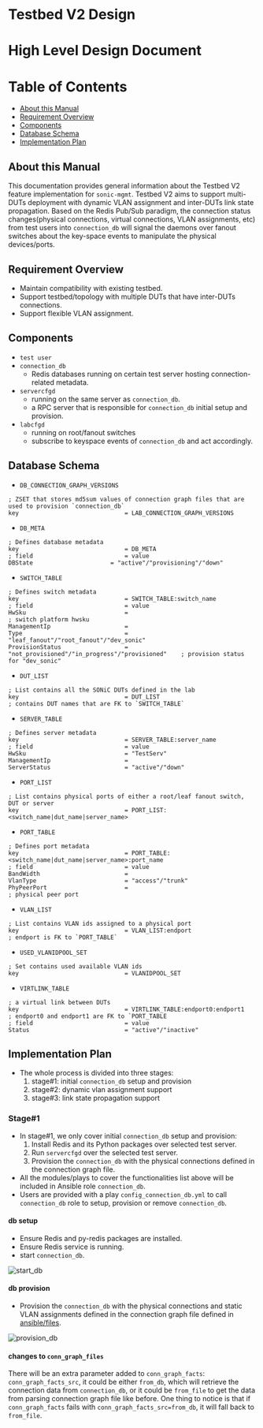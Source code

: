 # Testbed V2 Design
# High Level Design Document


# Table of Contents
  * [About this Manual](#about-this-manual)
  * [Requirement Overview](#Requirement-Overview)
  * [Components](#Components)
  * [Database Schema](#Database-Schema)
  * [Implementation Plan](#Implementation-Plan)


## About this Manual
This documentation provides general information about the Testbed V2 feature implementation for `sonic-mgmt`. Testbed V2 aims to support multi-DUTs deployment with dynamic VLAN assignment and inter-DUTs link state propagation. Based on the Redis Pub/Sub paradigm, the connection status changes(physical connections, virtual connections, VLAN assignments, etc) from test users into `connection_db` will signal the daemons over fanout switches about the key-space events to manipulate the physical devices/ports.

## Requirement Overview
* Maintain compatibility with existing testbed.
* Support testbed/topology with multiple DUTs that have inter-DUTs connections.
* Support flexible VLAN assignment.

## Components
* `test user`
* `connection_db`
  * Redis databases running on certain test server hosting connection-related metadata.
* `servercfgd`
  * running on the same server as `connection_db`.
  * a RPC server that is responsible for `connection_db` initial setup and provision.
* `labcfgd`
  * running on root/fanout switches
  * subscribe to keyspace events of `connection_db` and act accordingly.

## Database Schema
* `DB_CONNECTION_GRAPH_VERSIONS`
```
; ZSET that stores md5sum values of connection graph files that are used to provision `connection_db`
key                              = LAB_CONNECTION_GRAPH_VERSIONS
```
* `DB_META`
```
; Defines database metadata
key                              = DB_META
; field                          = value
DBState                      = "active"/"provisioning"/"down"
```
* `SWITCH_TABLE`
```
; Defines switch metadata
key                              = SWITCH_TABLE:switch_name
; field                          = value
HwSku                            =                                                  ; switch platform hwsku
ManagementIp                     =
Type                             = "leaf_fanout"/"root_fanout"/"dev_sonic"
ProvisionStatus                  = "not_provisioned"/"in_progress"/"provisioned"    ; provision status for "dev_sonic"
```
* `DUT_LIST`
```
; List contains all the SONiC DUTs defined in the lab
key                              = DUT_LIST                                         ; contains DUT names that are FK to `SWITCH_TABLE`
```
* `SERVER_TABLE`
```
; Defines server metadata
key                              = SERVER_TABLE:server_name
; field                          = value
HwSku                            = "TestServ"
ManagementIp                     =
ServerStatus                     = "active"/"down"
```
* `PORT_LIST`
```
; List contains physical ports of either a root/leaf fanout switch, DUT or server 
key                              = PORT_LIST:<switch_name|dut_name|server_name>
```
* `PORT_TABLE`
```
; Defines port metadata
key                              = PORT_TABLE:<switch_name|dut_name|server_name>:port_name
; field                          = value
BandWidth                        =
VlanType                         = "access"/"trunk"
PhyPeerPort                      =                                                  ; physical peer port
```
* `VLAN_LIST`
```
; List contains VLAN ids assigned to a physical port
key                              = VLAN_LIST:endport                                ; endport is FK to `PORT_TABLE`
```
* `USED_VLANIDPOOL_SET`
```
; Set contains used available VLAN ids
key                              = VLANIDPOOL_SET
```
* `VIRTLINK_TABLE`
```
; a virtual link between DUTs
key                              = VIRTLINK_TABLE:endport0:endport1                  ; endport0 and endport1 are FK to `PORT_TABLE
; field                          = value
Status                           = "active"/"inactive"
```

## Implementation Plan
* The whole process is divided into three stages:
   1. stage#1: initial `connection_db` setup and provision
   2. stage#2: dynamic vlan assignment support
   3. stage#3: link state propagation support

### Stage#1
* In stage#1, we only cover initial `connection_db` setup and provision:
  1. Install Redis and its Python packages over selected test server.
  2. Run `servercfgd` over the selected test server.
  3. Provision the `connection_db` with the physical connections defined in the connection graph file.
* All the modules/plays to cover the functionalities list above will be included in Ansible role `connection_db`.
* Users are provided with a play `config_connection_db.yml` to call `connection_db` role to setup, provision or remove `connection_db`.

#### db setup
* Ensure Redis and py-redis packages are installed.
* Ensure Redis service is running.
* start `connection_db`.

![start_db](img/testbed_v2_start_db.png)

#### db provision
* Provision the `connection_db` with the physical connections and static VLAN assignments defined in the connection graph file defined in [ansible/files](https://github.com/Azure/sonic-mgmt/tree/master/ansible/files).

![provision_db](img/testbed_v2_provision_db.png)


#### changes to `conn_graph_files`
There will be an extra parameter added to `conn_graph_facts`: `conn_graph_facts_src`, it could be either `from_db`, which will retrieve the connection data from `connection_db`, or it could be `from_file` to get the data from parsing connection graph file like before. One thing to notice is that if `conn_graph_facts` fails with `conn_graph_facts_src=from_db`, it will fall back to `from_file`.
